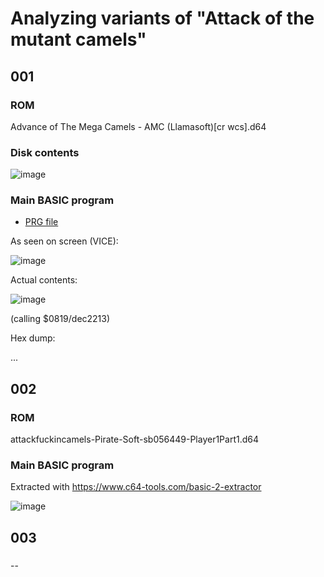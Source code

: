 # Analyzing  variants of "Attack of the mutant camels"

## 001

### ROM

Advance of The Mega Camels - AMC (Llamasoft)[cr wcs].d64

### Disk contents

![image](https://github.com/user-attachments/assets/9fc5054d-bbea-40bd-837e-3b442239a575)

### Main BASIC program

- [PRG file](https://github.com/jumpjack/ChoplifterReverseWithAI/blob/main/others/camels/PRG/A.M.C..PRG)

As seen on screen (VICE):

![image](https://github.com/user-attachments/assets/c0346881-baec-4522-a836-cd2880e88d67)

Actual contents:

![image](https://github.com/user-attachments/assets/0742af06-7d66-4650-9176-cb2546b737d0)

(calling $0819/dec2213)

Hex dump:

...


## 002 

### ROM

attackfuckincamels-Pirate-Soft-sb056449-Player1Part1.d64

### Main BASIC program

Extracted with https://www.c64-tools.com/basic-2-extractor

![image](https://github.com/user-attachments/assets/e0bb7226-38d2-4c51-9137-2b635606f970)

## 003

###
--

